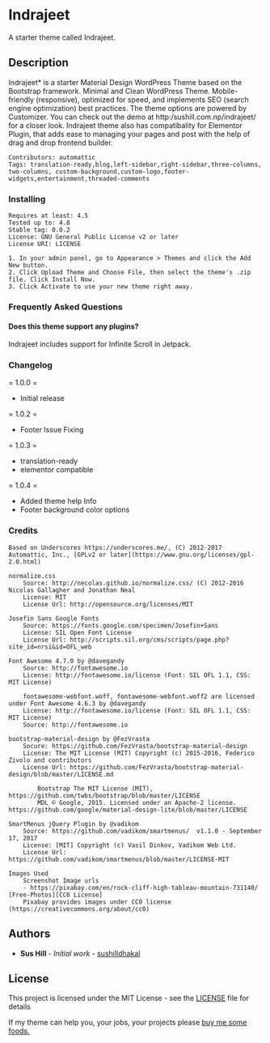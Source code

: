 # Indrajeet

A starter theme called Indrajeet.

## Description

Indrajeet* is a starter Material Design WordPress Theme based on the Bootstrap framework.
Minimal and Clean WordPress Theme. Mobile-friendly (responsive), optimized for speed, and implements SEO (search engine optimization) best practices. The theme options are powered by Customizer. You can check out the demo at http:/sushill.com.np/indrajeet/ for a closer look. Indrajeet theme also has compatibality for Elementor Plugin, that adds ease to managing your pages and post with the help of drag and drop frontend builder.

```
Contributors: automattic
Tags: translation-ready,blog,left-sidebar,right-sidebar,three-columns, two-columns, custom-background,custom-logo,footer-widgets,entertainment,threaded-comments
```

### Installing 

```
Requires at least: 4.5
Tested up to: 4.8
Stable tag: 0.0.2
License: GNU General Public License v2 or later
License URI: LICENSE
```

```
1. In your admin panel, go to Appearance > Themes and click the Add New button.
2. Click Upload Theme and Choose File, then select the theme's .zip file. Click Install Now.
3. Click Activate to use your new theme right away.

```

### Frequently Asked Questions

#### Does this theme support any plugins?

Indrajeet includes support for Infinite Scroll in Jetpack.

### Changelog

= 1.0.0 =
* Initial release

= 1.0.2 =
* Footer Issue Fixing

= 1.0.3 =
* translation-ready
* elementor compatible

= 1.0.4 =
* Added theme help Info
* Footer background color options


### Credits

```
Based on Underscores https://underscores.me/, (C) 2012-2017 Automattic, Inc., [GPLv2 or later](https://www.gnu.org/licenses/gpl-2.0.html)
```

```
normalize.css
	Source: http://necolas.github.io/normalize.css/ (C) 2012-2016 Nicolas Gallagher and Jonathan Neal
	License: MIT
	License Url: http://opensource.org/licenses/MIT
```

```
Josefin Sans Google Fonts
	Source: https://fonts.google.com/specimen/Josefin+Sans
	License: SIL Open Font License
	License Url: http://scripts.sil.org/cms/scripts/page.php?site_id=nrsi&id=OFL_web
```

```
Font Awesome 4.7.0 by @davegandy
	Source: http://fontawesome.io
	License: http://fontawesome.io/license (Font: SIL OFL 1.1, CSS: MIT License)

	fontawesome-webfont.woff, fontawesome-webfont.woff2 are licensed under Font Awesome 4.6.3 by @davegandy
	License: http://fontawesome.io/license (Font: SIL OFL 1.1, CSS: MIT License)
	Source: http://fontawesome.io
```

```
bootstrap-material-design by @FezVrasta 
	Socure: https://github.com/FezVrasta/bootstrap-material-design
	License: The MIT License (MIT) Copyright (c) 2015-2016, Federico Zivolo and contributors 
	License Url: https://github.com/FezVrasta/bootstrap-material-design/blob/master/LICENSE.md

		Bootstrap The MIT License (MIT), https://github.com/twbs/bootstrap/blob/master/LICENSE 
		MDL © Google, 2015. Licensed under an Apache-2 license. https://github.com/google/material-design-lite/blob/master/LICENSE
```

```
SmartMenus jQuery Plugin by @vadikom
	Source: https://github.com/vadikom/smartmenus/  v1.1.0 - September 17, 2017
	License: [MIT] Copyright (c) Vasil Dinkov, Vadikom Web Ltd.
	License Url: https://github.com/vadikom/smartmenus/blob/master/LICENSE-MIT
```

```
Images Used 
	Screenshot Image urls
	- https://pixabay.com/en/rock-cliff-high-tableau-mountain-731140/ [Free-Photos][CC0 License]
	Pixabay provides images under CC0 license (https://creativecommons.org/about/cc0)
```


## Authors

* **Sus Hill** - *Initial work* - [sushilldhakal](https://github.com/sushilldhakal)
 

## License

This project is licensed under the MIT License - see the [LICENSE](https://github.com/sushilldhakal/Indrajeet/blob/master/LICENSE) file for details


If my theme can help you, your jobs, your projects please <a href="https://www.paypal.com/donate?hosted_button_id=MZY7XG9E36AA6"> buy me some foods.</a>
